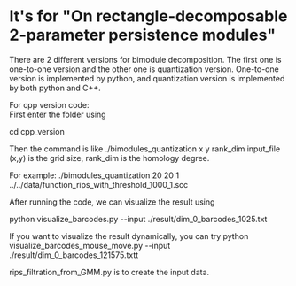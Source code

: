 # It's for "On rectangle-decomposable 2-parameter persistence modules"

There are 2 different versions for bimodule decomposition. The first one is one-to-one version and the other one is quantization version. One-to-one version is implemented by python, and quantization version is implemented by both python and C++.


For cpp version code:  
First enter the folder using 

cd cpp_version

Then the command is like  ./bimodules_quantization x y rank_dim input_file  
(x,y) is the grid size, rank_dim is the homology degree.

For example: ./bimodules_quantization 20 20 1 ../../data/function_rips_with_threshold_1000_1.scc

After running the code, we can visualize the result using

python visualize_barcodes.py --input  ./result/dim_0_barcodes_1025.txt

If you want to visualize the result dynamically, you can try
python visualize_barcodes_mouse_move.py --input ./result/dim_0_barcodes_121575.txtt
 

rips_filtration_from_GMM.py is to create the input data.
